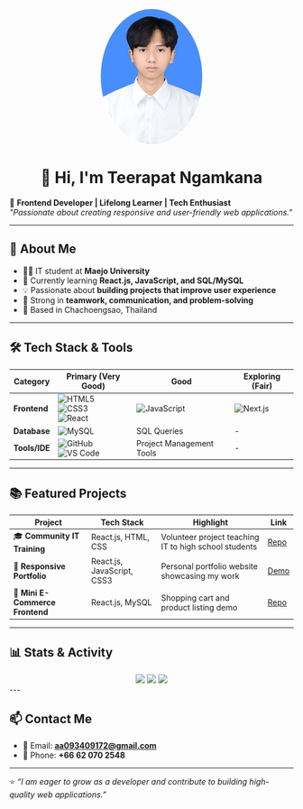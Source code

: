 <p align="center">
  <img src="https://github.com/Ballbon/Teerapat-Ngamkana/blob/main/getstudentimage.jpg?raw=true" width="180" style="border-radius:50%;" />
</p>


<h1 align="center">👋 Hi, I'm Teerapat Ngamkana</h1>

🎯 **Frontend Developer | Lifelong Learner | Tech Enthusiast**  
_"Passionate about creating responsive and user-friendly web applications."_  

---

## 🚀 About Me
- 👨‍💻 IT student at **Maejo University**  
- 🌱 Currently learning **React.js, JavaScript, and SQL/MySQL**  
- 💡 Passionate about **building projects that improve user experience**  
- 🤝 Strong in **teamwork, communication, and problem-solving**  
- 📍 Based in Chachoengsao, Thailand  

---

## 🛠️ Tech Stack & Tools  

| Category      | Primary (Very Good)                                                                                     | Good                                                                   | Exploring (Fair)                     |
|---------------|--------------------------------------------------------------------------------------------------------|------------------------------------------------------------------------|--------------------------------------|
| **Frontend**  | ![HTML5](https://img.shields.io/badge/HTML5-E34F26?style=flat&logo=html5&logoColor=white) <br> ![CSS3](https://img.shields.io/badge/CSS3-1572B6?style=flat&logo=css3&logoColor=white) <br> ![React](https://img.shields.io/badge/React-20232A?style=flat&logo=react&logoColor=61DAFB) | ![JavaScript](https://img.shields.io/badge/JavaScript-F7DF1E?style=flat&logo=javascript&logoColor=black) | ![Next.js](https://img.shields.io/badge/Next.js-000000?style=flat&logo=nextdotjs&logoColor=white) |
| **Database**  | ![MySQL](https://img.shields.io/badge/MySQL-005C84?style=flat&logo=mysql&logoColor=white)               | SQL Queries                                                            | -                  |
| **Tools/IDE** | ![GitHub](https://img.shields.io/badge/GitHub-181717?style=flat&logo=github&logoColor=white) <br> ![VS Code](https://img.shields.io/badge/VS%20Code-0078D4?style=flat&logo=visualstudiocode&logoColor=white) | Project Management Tools                                               | -                   |

---

## 📚 Featured Projects  

| Project | Tech Stack | Highlight | Link |
|---------|-----------|-----------|------|
| 🎓 **Community IT Training** | React.js, HTML, CSS | Volunteer project teaching IT to high school students | [Repo](#) |
| 📱 **Responsive Portfolio** | React.js, JavaScript, CSS3 | Personal portfolio website showcasing my work | [Demo](#) |
| 🛒 **Mini E-Commerce Frontend** | React.js, MySQL | Shopping cart and product listing demo | [Repo](#) |

---

## 📊 Stats & Activity
<div align="center">

<img height="170" src="https://github-readme-stats.vercel.app/api?username=ZpeedX&show_icons=true&theme=rose_pine&hide_border=true&include_all_commits=true&count_private=true&v=2" />

<img height="170" src="https://github-readme-stats.vercel.app/api/top-langs/?username=ZpeedX&layout=compact&theme=rose_pine&hide_border=true&v=2" />

<img height="170" src="https://streak-stats.demolab.com?user=ZpeedX&theme=rose_pine&hide_border=true&v=2" />

</div>
---

## 📫 Contact Me
- 📧 Email: **aa093409172@gmail.com**  
- 📱 Phone: **+66 62 070 2548**  


---
⭐️ *“I am eager to grow as a developer and contribute to building high-quality web applications.”*  
